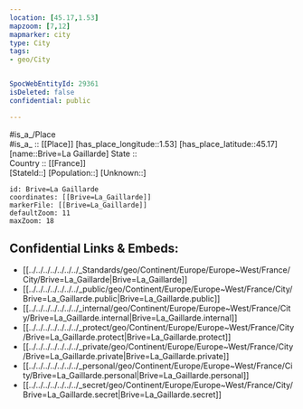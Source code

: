 ```yaml
---
location: [45.17,1.53] 
mapzoom: [7,12] 
mapmarker: city 
type: City
tags:
- geo/City


SpocWebEntityId: 29361
isDeleted: false
confidential: public

---
```

#is_a_/Place  
#is_a_ :: [[Place]] 
[has_place_longitude::1.53] 
[has_place_latitude::45.17] 
[name::Brive=La Gaillarde] 
State ::  
Country :: [[France]]  
[StateId::] 
[Population::] 
[Unknown::] 


```leaflet
id: Brive=La Gaillarde
coordinates: [[Brive=La_Gaillarde]] 
markerFile: [[Brive=La_Gaillarde]] 
defaultZoom: 11 
maxZoom: 18
```


## Confidential Links & Embeds: 
- [[../../../../../../../_Standards/geo/Continent/Europe/Europe~West/France/City/Brive=La_Gaillarde|Brive=La_Gaillarde]] 
- [[../../../../../../../_public/geo/Continent/Europe/Europe~West/France/City/Brive=La_Gaillarde.public|Brive=La_Gaillarde.public]] 
- [[../../../../../../../_internal/geo/Continent/Europe/Europe~West/France/City/Brive=La_Gaillarde.internal|Brive=La_Gaillarde.internal]] 
- [[../../../../../../../_protect/geo/Continent/Europe/Europe~West/France/City/Brive=La_Gaillarde.protect|Brive=La_Gaillarde.protect]] 
- [[../../../../../../../_private/geo/Continent/Europe/Europe~West/France/City/Brive=La_Gaillarde.private|Brive=La_Gaillarde.private]] 
- [[../../../../../../../_personal/geo/Continent/Europe/Europe~West/France/City/Brive=La_Gaillarde.personal|Brive=La_Gaillarde.personal]] 
- [[../../../../../../../_secret/geo/Continent/Europe/Europe~West/France/City/Brive=La_Gaillarde.secret|Brive=La_Gaillarde.secret]] 
